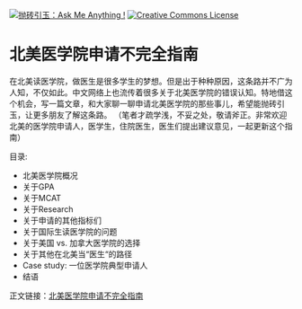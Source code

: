 [![抛砖引玉：Ask Me Anything !](https://img.shields.io/badge/Ask%20me-anything-1abc9c.svg)](https://GitHub.com/Naereen/ama) <a rel="license" href="http://creativecommons.org/licenses/by-nc-nd/4.0/"><img alt="Creative Commons License" style="border-width:0" src="https://i.creativecommons.org/l/by-nc-nd/4.0/88x31.png" /></a>

# 北美医学院申请不完全指南



在北美读医学院，做医生是很多学生的梦想。但是出于种种原因，这条路并不广为人知，不仅如此。中文网络上也流传着很多关于北美医学院的错误认知。特地借这个机会，写一篇文章，和大家聊一聊申请北美医学院的那些事儿，希望能抛砖引玉，让更多朋友了解这条路。
（笔者才疏学浅，不妥之处，敬请斧正。非常欢迎北美的医学院申请人，医学生，住院医生，医生们提出建议意见，一起更新这个指南）


目录:

- 北美医学院概况
- 关于GPA
- 关于MCAT
- 关于Research
- 关于申请的其他指标们
- 关于国际生读医学院的问题
- 关于美国 vs. 加拿大医学院的选择
- 关于其他在北美当“医生“的路径
- Case study: 一位医学院典型申请人
- 结语



正文链接：[北美医学院申请不完全指南](https://github.com/Yuz13001/Med-School-App/blob/master/北美医学院申请不完全指南.pdf)
